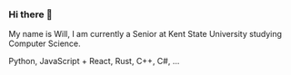 ### Hi there 👋

My name is Will, I am currently a Senior at Kent State University studying Computer Science.

Python, JavaScript + React, Rust, C++, C#, ...
